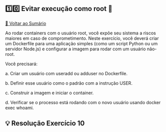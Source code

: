 ## 1️⃣0️⃣ Evitar execução como root 🔴

[🔼 Voltar ao Sumário](https://github.com/andrrade/Docker-Exercises-CompassUOL?tab=readme-ov-file#sum%C3%A1rio-)

Ao rodar containers com o usuário root, você expõe seu sistema a riscos maiores em 
caso de comprometimento. Neste exercício, você deverá criar um Dockerfile para 
uma aplicação simples (como um script Python ou um servidor Node.js) e configurar 
a imagem para rodar com um usuário não-root.

Você precisará:

a. Criar um usuário com useradd ou adduser no Dockerfile.

b. Definir esse usuário como o padrão com a instrução USER.

c. Construir a imagem e iniciar o container.

d. Verificar se o processo está rodando com o novo usuário usando docker exec 
<container> whoami.

## 💡 Resolução Exercício 10
